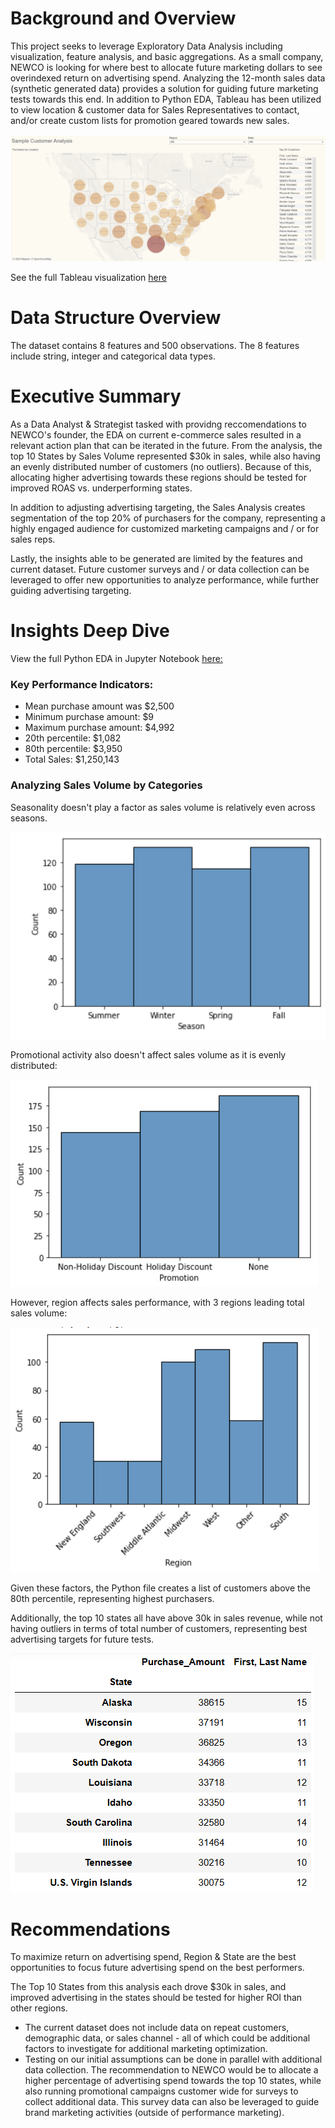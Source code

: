 # Background and Overview

This project seeks to leverage Exploratory Data Analysis including visualization, feature analysis, and basic aggregations. As a small company, NEWCO is looking for where best to allocate future marketing dollars to see overindexed return on advertising spend. Analyzing the 12-month sales data (synthetic generated data) provides a solution for guiding future marketing tests towards this end. In addition to Python EDA, Tableau has been utilized to view location & customer data for Sales Representatives to contact, and/or create custom lists for promotion geared towards new sales.  

![Visualization of Key Insights in Tableau](/images/GeoMap_SalesAnalysis.png) 

See the full Tableau visualization [here](https://public.tableau.com/app/profile/kevin.bates3947/viz/SampleCustomerAnalysis_17175511318920/Dashboard)

# Data Structure Overview
The dataset contains 8 features and 500 observations. The 8 features include string, integer and categorical data types. 

# Executive Summary 
As a Data Analyst & Strategist tasked with providng reccomendations to NEWCO's founder, the EDA on current e-commerce sales resulted in a relevant action plan that can be iterated in the future. From the analysis, the top 10 States by Sales Volume represented $30k in sales, while also having an evenly distributed number of customers (no outliers). Because of this, allocating higher advertising towards these regions should be tested for improved ROAS vs. underperforming states. 

In addition to adjusting advertising targeting, the Sales Analysis creates segmentation of the top 20% of purchasers for the company, representing a highly engaged audience for customized marketing campaigns and / or for sales reps. 

Lastly, the insights able to be generated are limited by the features and current dataset. Future customer surveys and / or data collection can be leveraged to offer new opportunities to analyze performance, while further guiding advertising targeting. 

# Insights Deep Dive

View the full Python EDA in Jupyter Notebook [here:](Sales_Analysis.ipynb)

### Key Performance Indicators: 
* Mean purchase amount was $2,500
* Minimum purchase amount: $9
* Maximum purchase amount: $4,992
* 20th percentile: $1,082
* 80th percentile: $3,950
* Total Sales: $1,250,143

### Analyzing Sales Volume by Categories
Seasonality doesn't play a factor as sales volume is relatively even across seasons.

![image](/images/seasons2.png)

Promotional activity also doesn't affect sales volume as it is evenly distributed: 

![image](/images/promotions2.png)

However, region affects sales performance, with 3 regions leading total sales volume: 

![image](/images/regions2.png)

Given these factors, the Python file creates a list of customers above the 80th percentile, representing highest purchasers. 

Additionally, the top 10 states all have above 30k in sales revenue, while not having outliers in terms of total number of customers, representing best advertising targets for future tests. 

![image](/images/top10.png)

# Recommendations

To maximize return on advertising spend, Region & State are the best opportunities to focus future advertising spend on the best performers. 

The Top 10 States from this analysis each drove $30k in sales, and improved advertising in the states should be tested for higher ROI than other regions. 
* The current dataset does not include data on repeat customers, demographic data, or sales channel - all of which could be additional factors to investigate for additional marketing optimization. 
* Testing on our initial assumptions can be done in parallel with additional data collection. The recommendation to NEWCO would be to allocate a higher percentage of advertising spend towards the top 10 states, while also running promotional campaigns customer wide for surveys to collect additional data. This survey data can also be leveraged to guide brand marketing activities (outside of performance marketing). 
